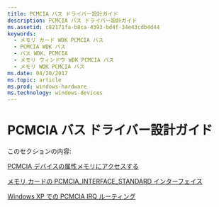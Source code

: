 ```yaml
---
title: PCMCIA バス ドライバー設計ガイド
description: PCMCIA バス ドライバー設計ガイド
ms.assetid: c82171fa-b8ca-4393-bd4f-34e43cdb4d44
keywords:
  - メモリ カード WDK PCMCIA バス
  - PCMCIA WDK バス
  - バス WDK、PCMCIA
  - メモリ ウィンドウ WDK PCMCIA バス
  - メモリ WDK PCMCIA バス
ms.date: 04/20/2017
ms.topic: article
ms.prod: windows-hardware
ms.technology: windows-devices
---
```


# <a name="pcmcia-bus-driver-design-guide"></a>PCMCIA バス ドライバー設計ガイド





このセクションの内容:

[PCMCIA デバイスの属性メモリにアクセスする](https://msdn.microsoft.com/library/windows/hardware/ff536892)

[メモリ カードの PCMCIA\_INTERFACE\_STANDARD インターフェイス](https://msdn.microsoft.com/library/windows/hardware/ff537606)

[Windows XP での PCMCIA IRQ ルーティング](https://msdn.microsoft.com/library/windows/hardware/ff537608)

 

 





